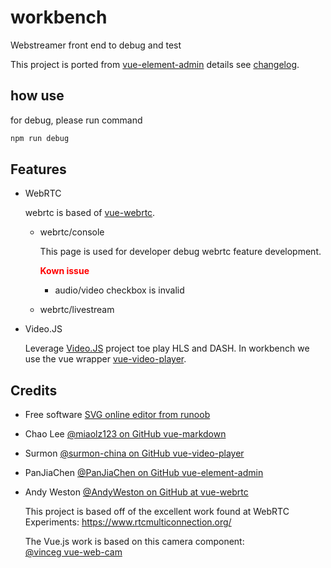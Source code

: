 # workbench
Webstreamer front end to debug and test

This project is ported from [vue-element-admin](https://github.com/PanJiaChen/vue-element-admin) details see [changelog](./CHANGELOG.md).

## how use
for debug, please run command
```sh
npm run debug
```

## Features

* WebRTC

  webrtc is based of [vue-webrtc](https://github.com/westonsoftware/vue-webrtc).
  
  * webrtc/console
    
    This page is used for developer debug webrtc feature development.

    <font color=#ff0000>**Kown issue**</font>

    - audio/video checkbox is invalid

  * webrtc/livestream
    



* Video.JS

  Leverage [Video.JS](videojs.com) project toe play HLS and DASH. In workbench we use the vue wrapper
  [vue-video-player](https://github.com/surmon-china/vue-video-player).
  









## Credits
* Free software [SVG online editor from runoob](https://c.runoob.com/more/svgeditor)

* Chao Lee [@miaolz123 on GitHub vue-markdown](https://github.com/miaolz123/vue-markdown)

* Surmon [@surmon-china on GitHub vue-video-player](https://github.com/surmon-china/vue-video-player)

* PanJiaChen  [@PanJiaChen on GitHub vue-element-admin](https://github.com/PanJiaChen/vue-element-admin) 

* Andy Weston [@AndyWeston on GitHub at vue-webrtc](https://github.com/westonsoftware)

  This project is based off of the excellent work found at WebRTC Experiments:
https://www.rtcmulticonnection.org/


  The Vue.js work is based on this camera component:  
[@vinceg vue-web-cam](https://github.com/vinceg/vue-web-cam)

